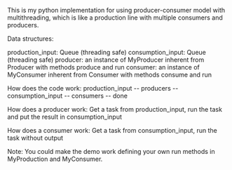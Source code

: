 This is my python implementation for using producer-consumer model with multithreading, which is
like a production line with multiple consumers and producers.

Data structures:

production_input: Queue (threading safe)
consumption_input: Queue (threading safe)
producer: an instance of MyProducer inherent from Producer with methods produce and run
consumer: an instance of MyConsumer inherent from Consumer with methods consume and run

How does the code work:
production_input --  producers -- consumption_input -- consumers -- done

How does a producer work:
Get a task from production_input,
run the task and put the result in consumption_input

How does a consumer work:
Get a task from consumption_input,
run the task without output

Note:
You could make the demo work defining your own run methods in MyProduction and MyConsumer.
